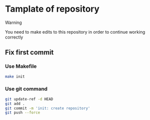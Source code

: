 # Tamplate of repository

> [!WARNING]
> You need to make edits to this repository in order to continue working correctly

## Fix first commit

### Use Makefile

```bash
make init
```

### Use git command

```bash
git update-ref -d HEAD
git add .
git commit -m 'init: create repository'
git push --force
```
